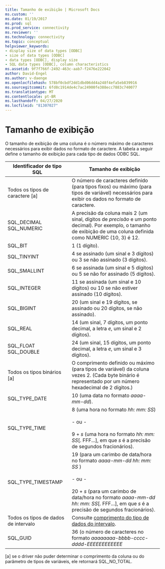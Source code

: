 ```yaml
---
title: Tamanho de exibição | Microsoft Docs
ms.custom: ''
ms.date: 01/19/2017
ms.prod: sql
ms.prod_service: connectivity
ms.reviewer: ''
ms.technology: connectivity
ms.topic: conceptual
helpviewer_keywords:
- display size of data types [ODBC]
- size of data types [ODBC]
- data types [ODBC], display size
- SQL data types [ODBC], column characteristics
ms.assetid: 9f7f766f-2492-463c-aab7-f2476e222042
author: David-Engel
ms.author: v-daenge
ms.openlocfilehash: 578bf0cbdf2dd1dbd06dd4a248f4efa5eb839916
ms.sourcegitcommit: 6fd8c1914de4c7ac24900fe388ecc7883c740077
ms.translationtype: MT
ms.contentlocale: pt-BR
ms.lasthandoff: 04/27/2020
ms.locfileid: "81307027"
---
```

# <a name="display-size"></a>Tamanho de exibição
O tamanho de exibição de uma coluna é o número máximo de caracteres necessários para exibir dados no formato de caractere. A tabela a seguir define o tamanho de exibição para cada tipo de dados ODBC SQL.  
  
|Identificador de tipo SQL|Tamanho de exibição|  
|-------------------------|------------------|  
|Todos os tipos de caractere [a]|O número de caracteres definido (para tipos fixos) ou máximo (para tipos de variável) necessários para exibir os dados no formato de caractere.|  
|SQL_DECIMAL SQL_NUMERIC|A precisão da coluna mais 2 (um sinal, dígitos de *precisão* e um ponto decimal). Por exemplo, o tamanho de exibição de uma coluna definida como NUMERIC (10, 3) é 12.|  
|SQL_BIT|1 (1 dígito).|  
|SQL_TINYINT|4 se assinado (um sinal e 3 dígitos) ou 3 se não assinado (3 dígitos).|  
|SQL_SMALLINT|6 se assinada (um sinal e 5 dígitos) ou 5 se não for assinado (5 dígitos).|  
|SQL_INTEGER|11 se assinada (um sinal e 10 dígitos) ou 10 se não estiver assinado (10 dígitos).|  
|SQL_BIGINT|20 (um sinal e 19 dígitos, se assinado ou 20 dígitos, se não assinado).|  
|SQL_REAL|14 (um sinal, 7 dígitos, um ponto decimal, a letra *e*, um sinal e 2 dígitos).|  
|SQL_FLOAT SQL_DOUBLE|24 (um sinal, 15 dígitos, um ponto decimal, a letra *e*, um sinal e 3 dígitos).|  
|Todos os tipos binários [a]|O comprimento definido ou máximo (para tipos de variável) da coluna vezes 2. (Cada byte binário é representado por um número hexadecimal de 2 dígitos.)|  
|SQL_TYPE_DATE|10 (uma data no formato *aaaa-mm-dd*).|  
|SQL_TYPE_TIME|8 (uma hora no formato *hh: mm: SS*)<br /><br /> - ou -<br /><br /> 9 + *s* (uma hora no formato *hh: mm: SS*[. FFF...], em que *s* é a precisão de segundos fracionários).|  
|SQL_TYPE_TIMESTAMP|19 (para um carimbo de data/hora no formato *aaaa-mm-dd hh: mm: SS* )<br /><br /> - ou -<br /><br /> 20 + *s* (para um carimbo de data/hora no formato *aaaa-mm-dd hh: mm: SS*[. FFF...], em que *s* é a precisão de segundos fracionários).|  
|Todos os tipos de dados de intervalo|Consulte [comprimento do tipo de dados do intervalo](../../../odbc/reference/appendixes/interval-data-type-length.md).|  
|SQL_GUID|36 (o número de caracteres no formato *aaaaaaaa-bbbb-cccc-dddd-EEEEEEEEEEEE*|  
  
 [a] se o driver não puder determinar o comprimento da coluna ou do parâmetro de tipos de variáveis, ele retornará SQL_NO_TOTAL.
